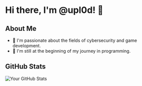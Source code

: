 # Hi there, I'm @upl0d! 👋

## About Me
- 🔭 I'm passionate about the fields of cybersecurity and game development.
- 🌱 I'm still at the beginning of my journey in programming.



## GitHub Stats
![Your GitHub Stats](https://github-readme-stats.vercel.app/api?username=upl0d&show_icons=true)

